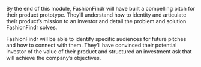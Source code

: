 By the end of this module, FashionFindr will have built a compelling pitch for their product prototype. They’ll understand how to identity and articulate their product’s mission to an investor and detail the problem and solution FashionFindr solves. 

FashionFindr will be able to identify specific audiences for future pitches and how to connect with them. They’ll have convinced their potential investor of the value of their product and structured an investment ask that will achieve the company’s objectives.